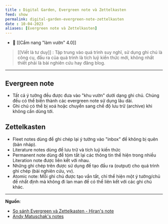 ```yaml
---
title : Digital Garden, Evergreen note và Zettelkasten
feed: show
permalink: digital-garden-evergreen-note-zettelkasten
date : 10-04-2023
aliases: [Evergreen note và Zettelkasten]
---
```


- 🔗 [[Cẩm nang "làm vườn" 4.0]]

>[[Viết là tư duy]] : Tập trung vào quá trình suy nghĩ, sử dụng ghi chú là công cụ, đầu ra của quá trình là tích luỹ kiến thức mới, không nhất thiết phải là bài nghiên cứu hay đăng blog.

---

## Evergreen note
- Tất cả ý tưởng đều được đưa vào "khu vườn" dưới dạng ghi chú. Chúng đều có thể biến thành các evergreen note sử dụng lâu dài.
- Ghi chú có thể bị xoá hoặc chuyển sang chế độ lưu trữ (archive) khi không cần dùng tới.

## Zettelkasten
- Fleet notes dùng để ghi chép lại ý tưởng vào "inbox" để không bị quên (bản nháp).
- Literature notes dùng để lưu trữ và tích luỹ kiến thức
- Permanent note dùng để tóm tắt lại các thông tin thể hiện trong nhiều Literation note được liên kết với nhau.
- Những ghi chép trên được sử dụng để tạo đầu ra (output) cho quá trình ghi chép (bài nghiên cứu, vv).
- Atomic note: Mỗi ghi chú được tạo vắn tắt, chỉ thể hiện một ý tưởng/chủ đề nhất định mà không đi lan man để có thể liên kết với các ghi chú khác.
---

**Nguồn**:
- [So sánh Evergreen và Zettelkasten - Hiran's note](https://hiran.in/note/Difference-between-Evergreen-and-Zettel)
- [Andy Matuschak's notes](https://notes.andymatuschak.org/My_morning_writing_practice?stackedNotes=z4SDCZQeRo4xFEQ8H4qrSqd68ucpgE6LU155C)
